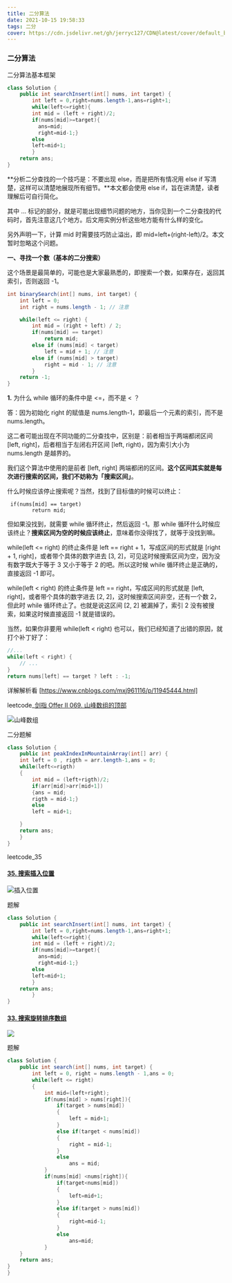 ```yaml
---
title: 二分算法
date: 2021-10-15 19:58:33
tags: 二分
cover: https://cdn.jsdelivr.net/gh/jerryc127/CDN@latest/cover/default_bg.png
---
```


###   二分算法

二分算法基本框架

```java
class Solution {
    public int searchInsert(int[] nums, int target) {
        int left = 0,right=nums.length-1,ans=right+1;
        while(left<=right){
        int mid = (left + right)/2;
        if(nums[mid]>=target){
          ans=mid;
          right=mid-1;}
        else 
        left=mid+1;
        }
    return ans;
}
```

**分析二分查找的一个技巧是：不要出现 else，而是把所有情况用 else if 写清楚，这样可以清楚地展现所有细节。**本文都会使用 else if，旨在讲清楚，读者理解后可自行简化。

其中 ... 标记的部分，就是可能出现细节问题的地方，当你见到一个二分查找的代码时，首先注意这几个地方。后文用实例分析这些地方能有什么样的变化。

另外声明一下，计算 mid 时需要技巧防止溢出，即 mid=left+(right-left)/2。本文暂时忽略这个问题。

**一、寻找一个数（基本的二分搜索）**

这个场景是最简单的，可能也是大家最熟悉的，即搜索一个数，如果存在，返回其索引，否则返回 -1。

```java
int binarySearch(int[] nums, int target) {
    int left = 0;
    int right = nums.length - 1; // 注意

    while(left <= right) {
        int mid = (right + left) / 2;
        if(nums[mid] == target)
            return mid;
        else if (nums[mid] < target)
            left = mid + 1; // 注意
        else if (nums[mid] > target)
            right = mid - 1; // 注意
        }
    return -1;
}
```

**1.** 为什么 while 循环的条件中是 <=，而不是 < ？

答：因为初始化 right 的赋值是 nums.length-1，即最后一个元素的索引，而不是 nums.length。

这二者可能出现在不同功能的二分查找中，区别是：前者相当于两端都闭区间 [left, right]，后者相当于左闭右开区间 [left, right)，因为索引大小为 nums.length 是越界的。

我们这个算法中使用的是前者 [left, right] 两端都闭的区间。**这个区间其实就是每次进行搜索的区间，我们不妨称为「搜索区间」**。

什么时候应该停止搜索呢？当然，找到了目标值的时候可以终止：

```
 if(nums[mid] == target)
        return mid;
```

但如果没找到，就需要 while 循环终止，然后返回 -1。那 while 循环什么时候应该终止？**搜索区间为空的时候应该终止**，意味着你没得找了，就等于没找到嘛。

while(left <= right) 的终止条件是 left == right + 1，写成区间的形式就是 [right + 1, right]，或者带个具体的数字进去 [3, 2]，可见这时候搜索区间为空，因为没有数字既大于等于 3 又小于等于 2 的吧。所以这时候 while 循环终止是正确的，直接返回 -1 即可。

while(left < right) 的终止条件是 left == right，写成区间的形式就是 [left, right]，或者带个具体的数字进去 [2, 2]，这时候搜索区间非空，还有一个数 2，但此时 while 循环终止了。也就是说这区间 [2, 2] 被漏掉了，索引 2 没有被搜索，如果这时候直接返回 -1 就是错误的。

当然，如果你非要用 while(left < right) 也可以，我们已经知道了出错的原因，就打个补丁好了：

```java
//...
while(left < right) {
    // ...
}
return nums[left] == target ? left : -1;
```

详解解析看 [https://www.cnblogs.com/mxj961116/p/11945444.html]

leetcode_[剑指 Offer II 069. 山峰数组的顶部](https://leetcode-cn.com/problems/B1IidL/)

![山峰数组](https://raw.githubusercontent.com/fengxiaop/gallery/master/image/20211015200546.png)

二分题解

```java
class Solution {
    public int peakIndexInMountainArray(int[] arr) {
    int left = 0 , rigth = arr.length-1,ans = 0;
    while(left<=rigth)
    {
        int mid = (left+rigth)/2;
        if(arr[mid]>arr[mid+1])
        {ans = mid;
        rigth = mid-1;}
        else
        left = mid+1;

    }
    return ans;
    }
}
```

leetcode_35

#### [35. 搜索插入位置](https://leetcode-cn.com/problems/search-insert-position/)

![插入位置](https://raw.githubusercontent.com/fengxiaop/gallery/master/image/20211015200656.png)

题解

```java
class Solution {
    public int searchInsert(int[] nums, int target) {
        int left = 0,right=nums.length-1,ans=right+1;
        while(left<=right){
        int mid = (left + right)/2;
        if(nums[mid]>=target){
          ans=mid;
          right=mid-1;}
        else 
        left=mid+1;
        }
    return ans;
        }
}
```

#### [33. 搜索旋转排序数组](https://leetcode-cn.com/problems/search-in-rotated-sorted-array/)

![](https://github.com/fengxiaop/gallery/blob/master/image/Snipaste_2021-10-15_20-07-58.png?raw=true)



题解

```java
class Solution {
    public int search(int[] nums, int target) {
        int left = 0, right = nums.length - 1,ans = 0;
        while(left <= right)
        {
            int mid=(left+right);
            if(nums[mid] > nums[right]){
                if(target > nums[mid])
                {
                    left = mid+1;
                }
                else if(target < nums[mid])
                {
                    right = mid-1;
                }
                else 
                    ans = mid;
            }
            if(nums[mid] <nums[right]){
                if(target<nums[mid])
                {
                    left=mid+1;
                }
                else if(target > nums[mid])
                {
                    right=mid-1;
                }
                else
                    ans=mid;
            }
    }
    return ans;
}
}
```

